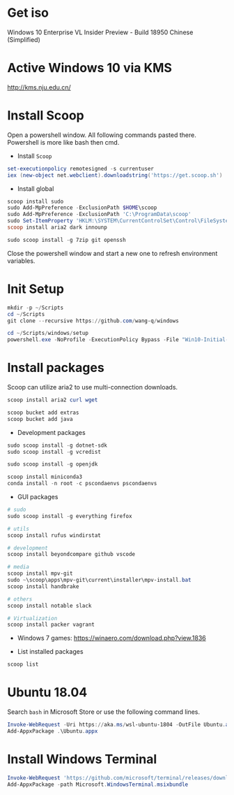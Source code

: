 # Get iso

Windows 10 Enterprise VL Insider Preview - Build 18950 Chinese (Simplified)

# Active Windows 10 via KMS

<http://kms.nju.edu.cn/>

# Install Scoop

Open a powershell window. All following commands pasted there.
Powershell is more like bash then cmd.

* Install `Scoop`

```ps1
set-executionpolicy remotesigned -s currentuser
iex (new-object net.webclient).downloadstring('https://get.scoop.sh')

```

* Install global

```ps1
scoop install sudo
sudo Add-MpPreference -ExclusionPath $HOME\scoop
sudo Add-MpPreference -ExclusionPath 'C:\ProgramData\scoop'
sudo Set-ItemProperty 'HKLM:\SYSTEM\CurrentControlSet\Control\FileSystem' -Name 'LongPathsEnabled' -Value 1
scoop install aria2 dark innounp

sudo scoop install -g 7zip git openssh

```

Close the powershell window and start a new one to refresh environment variables.

# Init Setup

```ps1
mkdir -p ~/Scripts
cd ~/Scripts
git clone --recursive https://github.com/wang-q/windows

cd ~/Scripts/windows/setup
powershell.exe -NoProfile -ExecutionPolicy Bypass -File "Win10-Initial-Setup-Script/Win10.ps1" -include "Win10-Initial-Setup-Script/Win10.psm1" -preset "Default.preset"

```

# Install packages

Scoop can utilize aria2 to use multi-connection downloads.

```ps1
scoop install aria2 curl wget

scoop bucket add extras
scoop bucket add java

```

* Development packages

```ps1
sudo scoop install -g dotnet-sdk
sudo scoop install -g vcredist

sudo scoop install -g openjdk

scoop install miniconda3
conda install -n root -c pscondaenvs pscondaenvs

```

* GUI packages

```ps1
# sudo
sudo scoop install -g everything firefox

# utils
scoop install rufus windirstat

# development
scoop install beyondcompare github vscode

# media
scoop install mpv-git
sudo ~\scoop\apps\mpv-git\current\installer\mpv-install.bat
scoop install handbrake

# others
scoop install notable slack

# Virtualization
scoop install packer vagrant

```

* Windows 7 games: https://winaero.com/download.php?view.1836

* List installed packages

```ps1
scoop list

```

# Ubuntu 18.04

Search `bash` in Microsoft Store or use the following command lines.

```ps1
Invoke-WebRequest -Uri https://aka.ms/wsl-ubuntu-1804 -OutFile Ubuntu.appx -UseBasicParsing
Add-AppxPackage .\Ubuntu.appx

```

# Install Windows Terminal

```ps1
Invoke-WebRequest 'https://github.com/microsoft/terminal/releases/download/v0.3.2171.0/Microsoft.WindowsTerminal_0.3.2171.0_8wekyb3d8bbwe.msixbundle' -OutFile 'Microsoft.WindowsTerminal.msixbundle'
Add-AppxPackage -path Microsoft.WindowsTerminal.msixbundle

```
